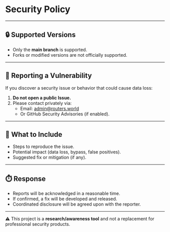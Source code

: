 # Security Policy

---

## 🔒 Supported Versions
- Only the **main branch** is supported.  
- Forks or modified versions are not officially supported.  

---

## 📢 Reporting a Vulnerability
If you discover a security issue or behavior that could cause data loss:

1. **Do not open a public Issue.**  
2. Please contact privately via:  
   - Email: admin@routers.world  
   - Or GitHub Security Advisories (if enabled).  

---

## 📑 What to Include
- Steps to reproduce the issue.  
- Potential impact (data loss, bypass, false positives).  
- Suggested fix or mitigation (if any).  

---

## ⏱️ Response
- Reports will be acknowledged in a reasonable time.  
- If confirmed, a fix will be developed and released.  
- Coordinated disclosure will be agreed upon with the reporter.  

---

⚠️ This project is a **research/awareness tool** and not a replacement for professional security products.  
